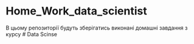 # Home_Work_data_scientist
В цьому репозиторії будуть зберігатись виконані домашні завдання з курсу # Data Scinse
